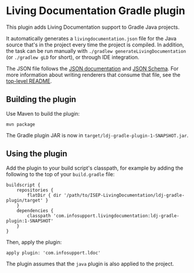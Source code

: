 # Living Documentation Gradle plugin

This plugin adds Living Documentation support to Gradle Java projects.

It automatically generates a `livingdocumentation.json` file for the Java source that's in the project every time the project is compiled.
In addition, the task can be run manually with `./gradlew generateLivingDocumentation` (or `./gradlew gLD` for short), or through IDE integration.

The JSON file follows the [JSON documentation](../docs/JSONDocumentation.md) and [JSON Schema](../analyzer-java/src/main/resources/jsonschema/schema.json).
For more information about writing renderers that consume that file, see the [top-level README](../README.md).

## Building the plugin

Use Maven to build the plugin:

```
mvn package
```

The Gradle plugin JAR is now in `target/ldj-gradle-plugin-1-SNAPSHOT.jar`.

## Using the plugin

Add the plugin to your build script's classpath, for example by adding the following to the top of your `build.gradle` file:

```
buildscript {
    repositories {
        flatDir { dir '/path/to/ISEP-LivingDocumentation/ldj-gradle-plugin/target' }
    }
    dependencies {
        classpath 'com.infosupport.livingdocumentation:ldj-gradle-plugin:1-SNAPSHOT'
    }
}
```

Then, apply the plugin:

```
apply plugin: 'com.infosupport.ldoc'
```

The plugin assumes that the `java` plugin is also applied to the project.
